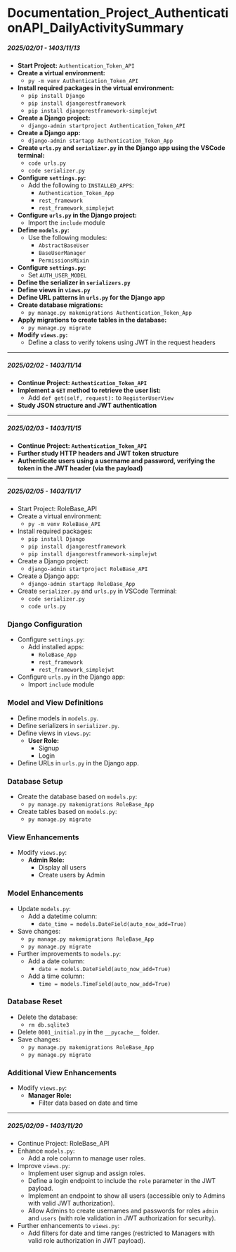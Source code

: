 
# Documentation_Project_AuthenticationAPI_DailyActivitySummary

##### 2025/02/01 - 1403/11/13

- **Start Project:** `Authentication_Token_API`
- **Create a virtual environment:**
    - `py -m venv Authentication_Token_API`
- **Install required packages in the virtual environment:**
    - `pip install Django`
    - `pip install djangorestframework`
    - `pip install djangorestframework-simplejwt`
- **Create a Django project:**
    - `django-admin startproject Authentication_Token_API`
- **Create a Django app:**
    - `django-admin startapp Authentication_Token_App`
- **Create `urls.py` and `serializer.py` in the Django app using the VSCode terminal:**
    - `code urls.py`
    - `code serializer.py`
- **Configure `settings.py`:**
    - Add the following to `INSTALLED_APPS`:
        - `Authentication_Token_App`
        - `rest_framework`
        - `rest_framework_simplejwt`
- **Configure `urls.py` in the Django project:**
    - Import the `include` module
- **Define `models.py`:**
    - Use the following modules:
        - `AbstractBaseUser`
        - `BaseUserManager`
        - `PermissionsMixin`
- **Configure `settings.py`:**
    - Set `AUTH_USER_MODEL`
- **Define the serializer in `serializers.py`**
- **Define views in `views.py`**
- **Define URL patterns in `urls.py` for the Django app**
- **Create database migrations:**
    - `py manage.py makemigrations Authentication_Token_App`
- **Apply migrations to create tables in the database:**
    - `py manage.py migrate`
- **Modify `views.py`:**
    - Define a class to verify tokens using JWT in the request headers

---

##### 2025/02/02 - 1403/11/14

- **Continue Project: `Authentication_Token_API`**
- **Implement a `GET` method to retrieve the user list:**
    - Add `def get(self, request):` to `RegisterUserView`
- **Study JSON structure and JWT authentication**

---

##### 2025/02/03 - 1403/11/15

- **Continue Project: `Authentication_Token_API`**
- **Further study HTTP headers and JWT token structure**
- **Authenticate users using a username and password, verifying the token in the JWT header (via the payload)**

---


##### 2025/02/05 - 1403/11/17

- Start Project: RoleBase_API
- Create a virtual environment:
    - `py -m venv RoleBase_API`
- Install required packages:
    - `pip install Django`
    - `pip install djangorestframework`
    - `pip install djangorestframework-simplejwt`
- Create a Django project:
    - `django-admin startproject RoleBase_API`
- Create a Django app:
    - `django-admin startapp RoleBase_App`
- Create `serializer.py` and `urls.py` in VSCode Terminal:
    - `code serializer.py`
    - `code urls.py`

### Django Configuration

- Configure `settings.py`:
    - Add installed apps:
        - `RoleBase_App`
        - `rest_framework`
        - `rest_framework_simplejwt`
- Configure `urls.py` in the Django app:
    - Import `include` module

### Model and View Definitions

- Define models in `models.py`.
- Define serializers in `serializer.py`.
- Define views in `views.py`:
    - **User Role:**
        - Signup
        - Login
- Define URLs in `urls.py` in the Django app.

### Database Setup

- Create the database based on `models.py`:
    - `py manage.py makemigrations RoleBase_App`
- Create tables based on `models.py`:
    - `py manage.py migrate`

### View Enhancements

- Modify `views.py`:
    - **Admin Role:**
        - Display all users
        - Create users by Admin

### Model Enhancements

- Update `models.py`:
    - Add a datetime column:
        - `date_time = models.DateField(auto_now_add=True)`
- Save changes:
    - `py manage.py makemigrations RoleBase_App`
    - `py manage.py migrate`
- Further improvements to `models.py`:
    - Add a date column:
        - `date = models.DateField(auto_now_add=True)`
    - Add a time column:
        - `time = models.TimeField(auto_now_add=True)`

### Database Reset

- Delete the database:
    - `rm db.sqlite3`
- Delete `0001_initial.py` in the `__pycache__` folder.
- Save changes:
    - `py manage.py makemigrations RoleBase_App`
    - `py manage.py migrate`

### Additional View Enhancements

- Modify `views.py`:
    - **Manager Role:**
        - Filter data based on date and time

---

##### 2025/02/09 - 1403/11/20


- Continue Project: RoleBase_API
- Enhance `models.py`:
    - Add a role column to manage user roles.
- Improve `views.py`:
    - Implement user signup and assign roles.
    - Define a login endpoint to include the `role` parameter in the JWT payload.
    - Implement an endpoint to show all users (accessible only to Admins with valid JWT authorization).
    - Allow Admins to create usernames and passwords for roles `admin` and `users` (with role validation in JWT authorization for security).
- Further enhancements to `views.py`:
    - Add filters for date and time ranges (restricted to Managers with valid role authorization in JWT payload).
